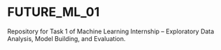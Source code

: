 # FUTURE_ML_01
Repository for Task 1 of Machine Learning Internship – Exploratory Data Analysis, Model Building, and Evaluation.
